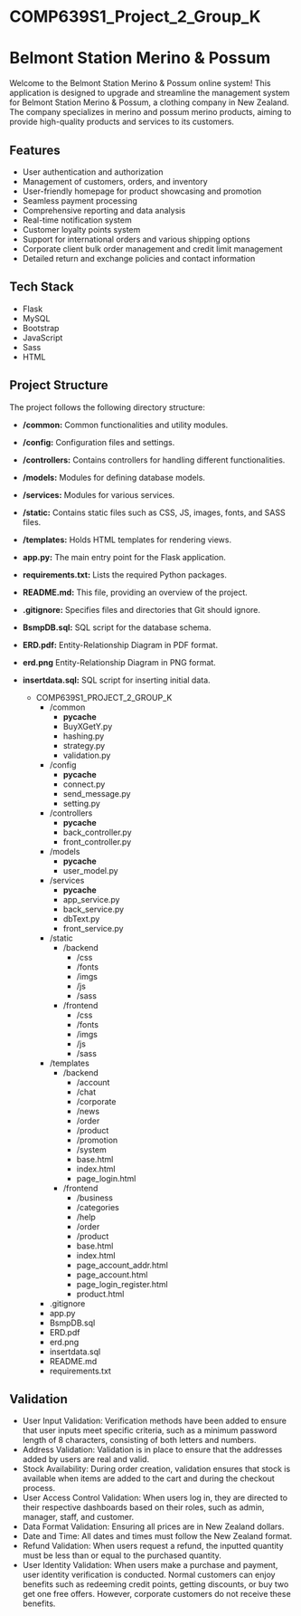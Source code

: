 # COMP639S1_Project_2_Group_K

# Belmont Station Merino & Possum

Welcome to the Belmont Station Merino & Possum online system! This application is designed to upgrade and streamline the management system for Belmont Station Merino & Possum, a clothing company in New Zealand. The company specializes in merino and possum merino products, aiming to provide high-quality products and services to its customers.

## Features

- User authentication and authorization
- Management of customers, orders, and inventory
- User-friendly homepage for product showcasing and promotion
- Seamless payment processing
- Comprehensive reporting and data analysis
- Real-time notification system
- Customer loyalty points system
- Support for international orders and various shipping options
- Corporate client bulk order management and credit limit management
- Detailed return and exchange policies and contact information


## Tech Stack

- Flask 
- MySQL 
- Bootstrap 
- JavaScript 
- Sass 
- HTML 


## Project Structure

The project follows the following directory structure:

- **/common:** Common functionalities and utility modules.
- **/config:** Configuration files and settings.
- **/controllers:** Contains controllers for handling different functionalities.
- **/models:** Modules for defining database models.
- **/services:** Modules for various services.
- **/static:** Contains static files such as CSS, JS, images, fonts, and SASS files.
- **/templates:** Holds HTML templates for rendering views.
- **app.py:** The main entry point for the Flask application.
- **requirements.txt:** Lists the required Python packages.
- **README.md:** This file, providing an overview of the project.
- **.gitignore:** Specifies files and directories that Git should ignore.
- **BsmpDB.sql:** SQL script for the database schema.
- **ERD.pdf:** Entity-Relationship Diagram in PDF format.
- **erd.png** Entity-Relationship Diagram in PNG format.
- **insertdata.sql:** SQL script for inserting initial data.


    - COMP639S1_PROJECT_2_GROUP_K
      - /common
        - __pycache__
        - BuyXGetY.py
        - hashing.py
        - strategy.py
        - validation.py
      - /config
        - __pycache__
        - connect.py
        - send_message.py
        - setting.py
      - /controllers
        - __pycache__
        - back_controller.py
        - front_controller.py
      - /models
        - __pycache__
        - user_model.py
      - /services
        - __pycache__
        - app_service.py
        - back_service.py
        - dbText.py
        - front_service.py
      - /static
        - /backend
          - /css
          - /fonts
          - /imgs
          - /js
          - /sass
        - /frontend
          - /css
          - /fonts
          - /imgs
          - /js
          - /sass
      - /templates
        - /backend
          - /account
          - /chat
          - /corporate
          - /news
          - /order
          - /product
          - /promotion
          - /system
          - base.html
          - index.html
          - page_login.html
        - /frontend
          - /business
          - /categories
          - /help
          - /order
          - /product
          - base.html
          - index.html
          - page_account_addr.html
          - page_account.html
          - page_login_register.html
          - product.html
      - .gitignore
      - app.py
      - BsmpDB.sql
      - ERD.pdf
      - erd.png
      - insertdata.sql
      - README.md
      - requirements.txt
    

## Validation

- User Input Validation: Verification methods have been added to ensure that user inputs meet specific criteria, such as a minimum password length of 8 characters, consisting of both letters and numbers.
- Address Validation: Validation is in place to ensure that the addresses added by users are real and valid.
- Stock Availability: During order creation, validation ensures that stock is available when items are added to the cart and during the checkout process.
- User Access Control Validation: When users log in, they are directed to their respective dashboards based on their roles, such as admin, manager, staff, and customer.
- Data Format Validation: Ensuring all prices are in New Zealand dollars.
- Date and Time: All dates and times must follow the New Zealand format.
- Refund Validation: When users request a refund, the inputted quantity must be less than or equal to the purchased quantity. 
- User Identity Validation: When users make a purchase and payment, user identity verification is conducted. Normal customers can enjoy benefits such as redeeming credit points, getting discounts, or buy two get one free offers. However, corporate customers do not receive these benefits.
